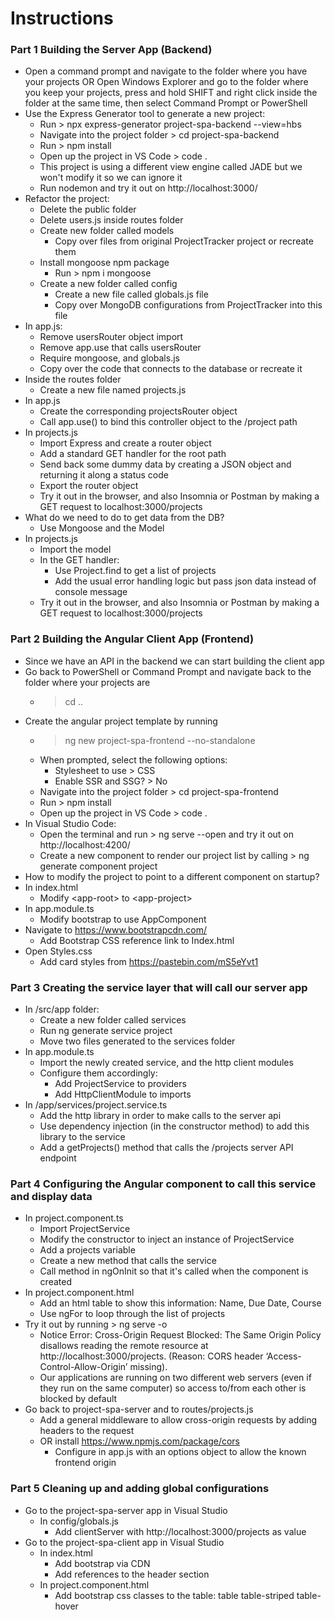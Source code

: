 # Instructions

### Part 1 Building the Server App (Backend)

- Open a command prompt and navigate to the folder where you have your projects OR Open Windows Explorer and go to the folder where you keep your projects, press and hold SHIFT and right click inside the folder at the same time, then select Command Prompt or PowerShell
- Use the Express Generator tool to generate a new project:
    - Run > npx express-generator project-spa-backend --view=hbs
    - Navigate into the project folder > cd project-spa-backend
    - Run > npm install
    - Open up the project in VS Code > code .
    - This project is using a different view engine called JADE but we won't modify it so we can ignore it
    - Run nodemon and try it out on http://localhost:3000/
- Refactor the project:
    - Delete the public folder
    - Delete users.js inside routes folder
    - Create new folder called models
        - Copy over files from original ProjectTracker project or recreate them
    - Install mongoose npm package
        - Run > npm i mongoose
    - Create a new folder called config
        - Create a new file called globals.js file
        - Copy over MongoDB configurations from ProjectTracker into this file
- In app.js:
    - Remove usersRouter object import
    - Remove app.use that calls usersRouter
    - Require mongoose, and globals.js
    - Copy over the code that connects to the database or recreate it
- Inside the routes folder
    - Create a new file named projects.js
- In app.js
    - Create the corresponding projectsRouter object
    - Call app.use() to bind this controller object to the /project path
- In projects.js
    - Import Express and create a router object
    - Add a standard GET handler for the root path
    - Send back some dummy data by creating a JSON object and returning it along a status code
    - Export the router object
    - Try it out in the browser, and also Insomnia or Postman by making a GET request to localhost:3000/projects
- What do we need to do to get data from the DB?
    - Use Mongoose and the Model
- In projects.js
    - Import the model
    - In the GET handler: 
        - Use Project.find to get a list of projects
        - Add the usual error handling logic but pass json data instead of console message
    - Try it out in the browser, and also Insomnia or Postman by making a GET request to localhost:3000/projects

### Part 2 Building the Angular Client App (Frontend)

-  Since we have an API in the backend we can start building the client app
- Go back to PowerShell or Command Prompt and navigate back to the folder where your projects are
    - > cd ..
- Create the angular project template by running
    - > ng new project-spa-frontend --no-standalone
    - When prompted, select the following options:
        - Stylesheet to use > CSS
        - Enable SSR and SSG? > No
    - Navigate into the project folder > cd project-spa-frontend
    - Run > npm install
    - Open up the project in VS Code > code .
- In Visual Studio Code:
    - Open the terminal and run > ng serve --open and try it out on http://localhost:4200/
    - Create a new component to render our project list by calling > ng generate component project
- How to modify the project to point to a different component on startup?
- In index.html
    - Modify \<app-root> to \<app-project>
- In app.module.ts
    - Modify bootstrap to use AppComponent
- Navigate to https://www.bootstrapcdn.com/
    - Add Bootstrap CSS reference link to Index.html
- Open Styles.css
    - Add card styles from https://pastebin.com/mS5eYvt1
    
### Part 3 Creating the service layer that will call our server app

- In /src/app folder:
    - Create a new folder called services
    - Run ng generate service project
    - Move two files generated to the services folder
- In app.module.ts
    - Import the newly created service, and the http client modules
    - Configure them accordingly:
        - Add ProjectService to providers
        - Add HttpClientModule to imports
- In /app/services/project.service.ts
    - Add the http library in order to make calls to the server api
    - Use dependency injection (in the constructor method) to add this library to the service
    - Add a getProjects() method that calls the /projects server API endpoint

### Part 4 Configuring the Angular component to call this service and display data

- In project.component.ts
    - Import ProjectService
    - Modify the constructor to inject an instance of ProjectService
    - Add a projects variable
    - Create a new method that calls the service
    - Call method in ngOnInit so that it's called when the component is created
- In project.component.html
    - Add an html table to show this information: Name, Due Date, Course
    - Use ngFor to loop through the list of projects
- Try it out by running > ng serve -o
    - Notice Error:  Cross-Origin Request Blocked: The Same Origin Policy disallows reading the remote resource at http://localhost:3000/projects. (Reason: CORS header ‘Access-Control-Allow-Origin’ missing).
    - Our applications are running on two different web servers (even if they run on the same computer) so access to/from each other is blocked by default
- Go back to project-spa-server and to routes/projects.js
    - Add a general middleware to allow cross-origin requests by adding headers to the request
	- OR install https://www.npmjs.com/package/cors
        - Configure in app.js with an options object to allow the known frontend origin

### Part 5 Cleaning up and adding global configurations

- Go to the project-spa-server app in Visual Studio
    - In config/globals.js
        - Add clientServer with http://localhost:3000/projects as value
- Go to the project-spa-client app in Visual Studio 
    - In index.html
        - Add bootstrap via CDN
        - Add references to the header section
    - In project.component.html
        - Add bootstrap css classes to the table: table table-striped table-hover